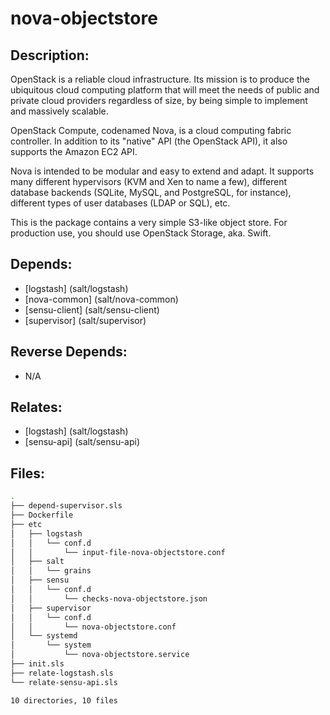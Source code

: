# nova-objectstore

## Description:

OpenStack is a reliable cloud infrastructure. Its mission is to produce the ubiquitous cloud computing platform that will meet the needs of public and private cloud providers regardless of size, by being simple to implement and massively scalable.

OpenStack Compute, codenamed Nova, is a cloud computing fabric controller. In addition to its "native" API (the OpenStack API), it also supports the Amazon EC2 API.

Nova is intended to be modular and easy to extend and adapt. It supports many different hypervisors (KVM and Xen to name a few), different database backends (SQLite, MySQL, and PostgreSQL, for instance), different types of user databases (LDAP or SQL), etc.

This is the package contains a very simple S3-like object store. For production use, you should use OpenStack Storage, aka. Swift.

## Depends:

  -  [logstash] (salt/logstash)
  -  [nova-common] (salt/nova-common)
  -  [sensu-client] (salt/sensu-client)
  -  [supervisor] (salt/supervisor)

## Reverse Depends:

  -  N/A

## Relates:

  -  [logstash] (salt/logstash)
  -  [sensu-api] (salt/sensu-api)

## Files:

```bash
.
├── depend-supervisor.sls
├── Dockerfile
├── etc
│   ├── logstash
│   │   └── conf.d
│   │       └── input-file-nova-objectstore.conf
│   ├── salt
│   │   └── grains
│   ├── sensu
│   │   └── conf.d
│   │       └── checks-nova-objectstore.json
│   ├── supervisor
│   │   └── conf.d
│   │       └── nova-objectstore.conf
│   └── systemd
│       └── system
│           └── nova-objectstore.service
├── init.sls
├── relate-logstash.sls
└── relate-sensu-api.sls

10 directories, 10 files
```
